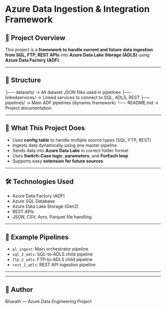 # Azure Data Ingestion & Integration Framework

## 🚀 Project Overview

This project is a **framework to handle current and future data ingestion from SQL, FTP, REST APIs** into **Azure Data Lake Storage (ADLS)** using **Azure Data Factory (ADF)**.

---

## 📁 Structure
├── datasets/ → All dataset JSON files used in pipelines
├── linkedservices/ → Linked services to connect to SQL, ADLS, REST
├── pipelines/ → Main ADF pipelines (dynamic framework)
└── README.md → Project documentation


---

## 🔧 What This Project Does

- Uses **config table** to handle multiple source types (SQL, FTP, REST)
- Ingests data dynamically using one master pipeline
- Sends data into **Azure Data Lake** in correct folder format
- Uses **Switch-Case logic**, **parameters**, and **ForEach loop**
- Supports easy **extension for future sources**

---

## 🛠️ Technologies Used

- Azure Data Factory (ADF)
- Azure SQL Database
- Azure Data Lake Storage (Gen2)
- REST APIs
- JSON, CSV, Avro, Parquet file handling

---

## 🧪 Example Pipelines

- `pl_ingest`: Main orchestrator pipeline
- `sql_2_adls`: SQL-to-ADLS child pipeline
- `ftp_2_adls`: FTP-to-ADLS child pipeline
- `rest_2_adls`: REST API ingestion pipeline

---

---

## 🙌 Author

Bharath — Azure Data Engineering Project


